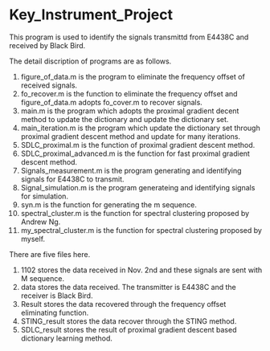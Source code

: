 # Key_Instrument_Project
This program is used to identify the signals transmittd from E4438C and received by Black Bird.

The detail discription of programs are as follows.

1. figure_of_data.m is the program to eliminate the frequency offset of received signals.
2. fo_recover.m is the function to eliminate the frequency offset and figure_of_data.m adopts fo_cover.m to recover signals.
3. main.m is the program which adopts the proximal gradient decent method to update the dictionary and update the dictionary set.
4. main_iteration.m is the program which update the dictionary set through proximal gradient descent method and update for many iterations.
5. SDLC_proximal.m is the function of proximal gradient descent method.
6. SDLC_proximal_advanced.m is the function for fast proximal gradient descent method.
7. Signals_measurement.m is the program generating and identifying signals for E4438C to transmit.
8. Signal_simulation.m is the program generateing and identifying signals for simulation.
9. syn.m is the function for generating the m sequence.
10. spectral_cluster.m is the function for spectral clustering proposed by Andrew Ng.
11. my_spectral_cluster.m is the function for spectral clustering proposed by myself.

There are five files here.

1. 1102 stores the data received in Nov. 2nd and these signals are sent with M sequence.
2. data stores the data received. The transmitter is E4438C and the receiver is Black Bird.
3. Result stores the data recovered through the frequency offset eliminating function.
4. STING_result stores the data recover through the STING method.
5. SDLC_result stores the result of proximal gradient descent based dictionary learning method.
